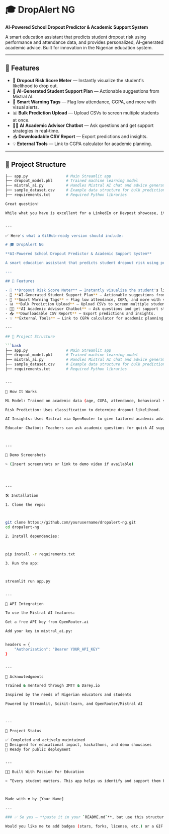 # 🎓 DropAlert NG

**AI-Powered School Dropout Predictor & Academic Support System**

A smart education assistant that predicts student dropout risk using performance and attendance data, and provides personalized, AI-generated academic advice. Built for innovation in the Nigerian education system.

---

## 🚀 Features

- 🎯 **Dropout Risk Score Meter** — Instantly visualize the student's likelihood to drop out.
- 📘 **AI-Generated Student Support Plan** — Actionable suggestions from Mistral AI.
- 🧷 **Smart Warning Tags** — Flag low attendance, CGPA, and more with visual alerts.
- 📊 **Bulk Prediction Upload** — Upload CSVs to screen multiple students at once.
- 🧑‍🏫 **AI Academic Advisor Chatbot** — Ask questions and get support strategies in real-time.
- 📥 **Downloadable CSV Report** — Export predictions and insights.
- 💡 **External Tools** — Link to CGPA calculator for academic planning.

---

## 📂 Project Structure

```bash
├── app.py                 # Main Streamlit app
├── dropout_model.pkl      # Trained machine learning model
├── mistral_ai.py          # Handles Mistral AI chat and advice generation
├── sample_dataset.csv     # Example data structure for bulk prediction
├── requirements.txt       # Required Python libraries

Great question!

While what you have is excellent for a LinkedIn or Devpost showcase, it still needs some structure and formatting to become a professional and compelling GitHub README.


---

✅ Here's what a GitHub-ready version should include:

# 🎓 DropAlert NG

**AI-Powered School Dropout Predictor & Academic Support System**

A smart education assistant that predicts student dropout risk using performance and attendance data, and provides personalized, AI-generated academic advice. Built for innovation in the Nigerian education system.

---

## 🚀 Features

- 🎯 **Dropout Risk Score Meter** — Instantly visualize the student's likelihood to drop out.
- 📘 **AI-Generated Student Support Plan** — Actionable suggestions from Mistral AI.
- 🧷 **Smart Warning Tags** — Flag low attendance, CGPA, and more with visual alerts.
- 📊 **Bulk Prediction Upload** — Upload CSVs to screen multiple students at once.
- 🧑‍🏫 **AI Academic Advisor Chatbot** — Ask questions and get support strategies in real-time.
- 📥 **Downloadable CSV Report** — Export predictions and insights.
- 💡 **External Tools** — Link to CGPA calculator for academic planning.

---

## 📂 Project Structure

```bash
├── app.py                 # Main Streamlit app
├── dropout_model.pkl      # Trained machine learning model
├── mistral_ai.py          # Handles Mistral AI chat and advice generation
├── sample_dataset.csv     # Example data structure for bulk prediction
├── requirements.txt       # Required Python libraries


---

🧠 How It Works

ML Model: Trained on academic data (age, CGPA, attendance, behavioral score, etc.)

Risk Prediction: Uses classification to determine dropout likelihood.

AI Insights: Uses Mistral via OpenRouter to give tailored academic advice.

Educator Chatbot: Teachers can ask academic questions for quick AI support.



---

📸 Demo Screenshots

> (Insert screenshots or link to demo video if available)




---

🛠️ Installation

1. Clone the repo:



git clone https://github.com/yourusername/dropalert-ng.git
cd dropalert-ng

2. Install dependencies:



pip install -r requirements.txt

3. Run the app:



streamlit run app.py


---

🔐 API Integration

To use the Mistral AI features:

Get a free API key from OpenRouter.ai

Add your key in mistral_ai.py:


headers = {
    "Authorization": "Bearer YOUR_API_KEY"
}


---

🙌 Acknowledgments

Trained & mentored through 3MTT & Darey.io

Inspired by the needs of Nigerian educators and students

Powered by Streamlit, Scikit-learn, and OpenRouter/Mistral AI



---

🏁 Project Status

✅ Completed and actively maintained
📌 Designed for educational impact, hackathons, and demo showcases
🎁 Ready for public deployment


---

👩‍🎓 Built With Passion For Education

> “Every student matters. This app helps us identify and support them before it’s too late.”



Made with ❤️ by [Your Name]

---

### ✅ So yes — **paste it in your `README.md`**, but use this structured format for **professionalism, readability, and showcase appeal**.

Would you like me to add badges (stars, forks, license, etc.) or a GIF demo section?

